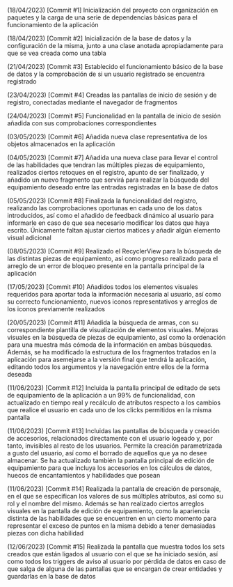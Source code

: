 (18/04/2023) [Commit #1] Inicialización del proyecto con organización en paquetes y la carga de una serie de dependencias básicas para el funcionamiento de la aplicación

(18/04/2023) [Commit #2] Inicialización de la base de datos y la configuración de la misma, junto a una clase anotada apropiadamente para que se vea creada como una tabla

(21/04/2023) [Commit #3] Establecido el funcionamiento básico de la base de datos y la comprobación de si un usuario registrado se encuentra registrado

(23/04/2023) [Commit #4] Creadas las pantallas de inicio de sesión y de registro, conectadas mediante el navegador de fragmentos

(24/04/2023) [Commit #5] Funcionalidad en la pantalla de inicio de sesión añadida con sus comprobaciones correspondientes

(03/05/2023) [Commit #6] Añadida nueva clase representativa de los objetos almacenados en la aplicación

(04/05/2023) [Commit #7] Añadida una nueva clase para llevar el control de las habilidades que tendran las múltiples piezas de equipamiento, realizados ciertos retoques en 
el registro, apunto de ser finalizado, y añadido un nuevo fragmento que servirá para realizar la búsqueda del equipamiento deseado entre las entradas registradas en la base
de datos

(05/05/2023) [Commit #8] Finalizada la funcionalidad del registro, realizando las comprobaciones oportunas en cada uno de los datos introducidos, así como el añadido de feedback
dinámico al usuario para informarle en caso de que sea necesario modificar los datos que haya escrito. Únicamente faltan ajustar ciertos matices y añadir algún elemento visual adicional

(08/05/2023) [Commit #9] Realizado el RecyclerView para la búsqueda de las distintas piezas de equipamiento, así como progreso realizado para el arreglo de un error de bloqueo presente en
la pantalla principal de la aplicación

(17/05/2023) [Commit #10] Añadidos todos los elementos visuales requeridos para aportar toda la información necesaria al usuario, así como su correcto funcionamiento, nuevos
iconos representativos y arreglos de los iconos previamente realizados

(20/05/2023) [Commit #11] Añadida la búsqueda de armas, con su correspondiente plantilla de visualización de elementos visuales. Mejoras visuales en la búsqueda de piezas
de equipamiento, así como la ordenación para una muestra más cómoda de la información en ambas búsquedas. Además, se ha modificado la estructura de los fragmentos tratados
en la aplicación para asemejarse a la versión final que tendrá la aplicación, editando todos los argumentos y la navegación entre ellos de la forma deseada

(11/06/2023) [Commit #12] Incluida la pantalla principal de editado de sets de equipamiento de la aplicación a un 99% de funcionalidad, con actualizado en tiempo real y recálculo
de atributos respecto a los cambios que realice el usuario en cada uno de los clicks permitidos en la misma pantalla

(11/06/2023) [Commit #13] Incluidas las pantallas de búsqueda y creación de accesorios, relacionados directamente con el usuario logeado y, por tanto, invisibles al resto de los usuarios.
Permite la creación parametrizada a gusto del usuario, así como el borrado de aquellos que ya no desee almacenar. Se ha actualizado también la pantalla principal de edición de equipamiento
para que incluya los accesorios en los cálculos de datos, huecos de encantamientos y habilidades que posean

(11/06/2023) [Commit #14] Realizada la pantalla de creación de personaje, en el que se especifican los valores de sus múltiples atributos, así como su rol y el nombre del mismo.
Además se han realizado ciertos arreglos visuales en la pantalla de edición de equipamiento, como la apariencia distinta de las habilidades que se encuentren en un cierto momento
para representar el exceso de puntos en la misma debido a tener demasiadas piezas con dicha habilidad

(12/06/2023) [Commit #15] Realizada la pantalla que muestra todos los sets creados que están ligados al usuario con el que se ha iniciado sesión, así como todos los triggers
de aviso al usuario por pérdida de datos en caso de que salga de alguna de las pantallas que se encargan de crear entidades y guardarlas en la base de datos